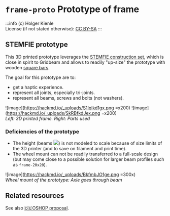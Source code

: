 # `frame-proto` Prototype of frame
:::info
(c) Holger Kienle  
License (if not stated otherwise): [CC BY-SA](https://creativecommons.org/licenses/by-sa/4.0/)
:::

## STEMFIE prototype

This 3D printed prototype leverages the [STEMFIE construction set](https://stemfie.org), which is close in spirit to Gridbeam and allows to readily "up-size" the prototype with wooden [square bars](/@hkienle/part-square_bar).

The goal for this prototype are to:
- get a haptic experience.
- represent all joints, especially tri-joints.
- represent all beams, screws and bolts (not washers).

![image](https://hackmd.io/_uploads/S1Iqlkd1gx.png =x200)
![image](https://hackmd.io/_uploads/SkRBfkdJex.png =x200)  
*Left: 3D printed frame.*
*Right: Parts used*

### Deficiencies of the prototype
- The height (beams ![](https://img.shields.io/badge/2x-leg--back-light.svg)) is not modeled to scale because of size limits of the 3D printer (and to save on filament and print time).
- The wheel mount can not be readily transferred to a full-scale design (but may come close to a possible solution for larger beam profiles such as `frame-20x20`).

![image](https://hackmd.io/_uploads/BkfmbJO1ge.png =300x)  
*Wheel mount of the prototype: Axle goes through beam*

## Related resources
See also [:de:OSHOP proposal](/@hkienle/einkaufstrolley-oshop#Grundgerüst).

